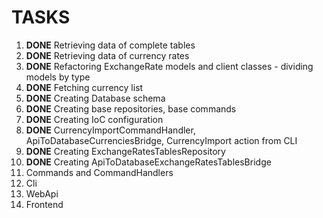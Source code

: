 # TASKS

1. **DONE** Retrieving data of complete tables
2. **DONE** Retrieving data of currency rates
3. **DONE** Refactoring ExchangeRate models and client classes - dividing models by type
4. **DONE** Fetching currency list
5. **DONE** Creating Database schema
6. **DONE** Creating base repositories, base commands
7. **DONE** Creating IoC configuration 
8. **DONE** CurrencyImportCommandHandler, ApiToDatabaseCurrenciesBridge, CurrencyImport action from CLI
9. **DONE** Creating ExchangeRatesTablesRepository
10. **DONE** Creating ApiToDatabaseExchangeRatesTablesBridge
11. Commands and CommandHandlers
12. Cli
13. WebApi
14. Frontend